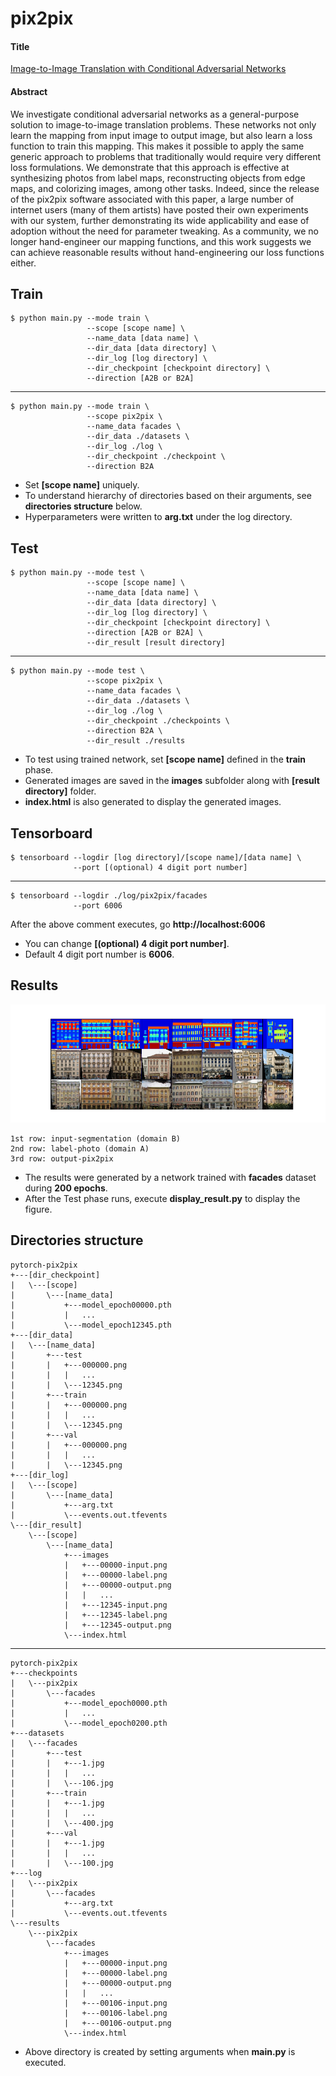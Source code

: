 # pix2pix

#### Title
[Image-to-Image Translation with Conditional Adversarial Networks](https://arxiv.org/abs/1611.07004)

#### Abstract
We investigate conditional adversarial networks as a general-purpose solution to image-to-image translation problems. These networks not only learn the mapping from input image to output image, but also learn a loss function to train this mapping. This makes it possible to apply the same generic approach to problems that traditionally would require very different loss formulations. We demonstrate that this approach is effective at synthesizing photos from label maps, reconstructing objects from edge maps, and colorizing images, among other tasks. Indeed, since the release of the pix2pix software associated with this paper, a large number of internet users (many of them artists) have posted their own experiments with our system, further demonstrating its wide applicability and ease of adoption without the need for parameter tweaking. As a community, we no longer hand-engineer our mapping functions, and this work suggests we can achieve reasonable results without hand-engineering our loss functions either.

        
## Train
    $ python main.py --mode train \
                     --scope [scope name] \
                     --name_data [data name] \
                     --dir_data [data directory] \
                     --dir_log [log directory] \
                     --dir_checkpoint [checkpoint directory] \
                     --direction [A2B or B2A]
---
    $ python main.py --mode train \
                     --scope pix2pix \
                     --name_data facades \
                     --dir_data ./datasets \
                     --dir_log ./log \
                     --dir_checkpoint ./checkpoint \
                     --direction B2A

* Set **[scope name]** uniquely.
* To understand hierarchy of directories based on their arguments, see **directories structure** below. 
* Hyperparameters were written to **arg.txt** under the log directory.


## Test
    $ python main.py --mode test \
                     --scope [scope name] \
                     --name_data [data name] \
                     --dir_data [data directory] \
                     --dir_log [log directory] \
                     --dir_checkpoint [checkpoint directory] \
                     --direction [A2B or B2A] \
                     --dir_result [result directory]
---
    $ python main.py --mode test \
                     --scope pix2pix \
                     --name_data facades \
                     --dir_data ./datasets \
                     --dir_log ./log \
                     --dir_checkpoint ./checkpoints \
                     --direction B2A \
                     --dir_result ./results

* To test using trained network, set **[scope name]** defined in the **train** phase.
* Generated images are saved in the **images** subfolder along with **[result directory]** folder.
* **index.html** is also generated to display the generated images.  


## Tensorboard
    $ tensorboard --logdir [log directory]/[scope name]/[data name] \
                  --port [(optional) 4 digit port number]
---
    $ tensorboard --logdir ./log/pix2pix/facades
                  --port 6006
                  
After the above comment executes, go **http://localhost:6006**

* You can change **[(optional) 4 digit port number]**.
* Default 4 digit port number is **6006**.


## Results
![alt text](./img/generated_images.png "Generated Images by pix2pix")

    1st row: input-segmentation (domain B)
    2nd row: label-photo (domain A)
    3rd row: output-pix2pix

* The results were generated by a network trained with **facades** dataset during **200 epochs**.
* After the Test phase runs, execute **display_result.py** to display the figure.

## Directories structure
    pytorch-pix2pix
    +---[dir_checkpoint]
    |   \---[scope]
    |       \---[name_data]
    |           +---model_epoch00000.pth
    |           |   ...
    |           \---model_epoch12345.pth
    +---[dir_data]
    |   \---[name_data]
    |       +---test
    |       |   +---000000.png
    |       |   |   ...
    |       |   \---12345.png
    |       +---train
    |       |   +---000000.png
    |       |   |   ...
    |       |   \---12345.png
    |       +---val
    |       |   +---000000.png
    |       |   |   ...
    |       |   \---12345.png
    +---[dir_log]
    |   \---[scope]
    |       \---[name_data]
    |           +---arg.txt
    |           \---events.out.tfevents
    \---[dir_result]
        \---[scope]
            \---[name_data]
                +---images
                |   +---00000-input.png
                |   +---00000-label.png
                |   +---00000-output.png
                |   |   ...
                |   +---12345-input.png
                |   +---12345-label.png
                |   +---12345-output.png
                \---index.html

---

    pytorch-pix2pix
    +---checkpoints
    |   \---pix2pix
    |       \---facades
    |           +---model_epoch0000.pth
    |           |   ...
    |           \---model_epoch0200.pth
    +---datasets
    |   \---facades
    |       +---test
    |       |   +---1.jpg
    |       |   |   ...
    |       |   \---106.jpg
    |       +---train
    |       |   +---1.jpg
    |       |   |   ...
    |       |   \---400.jpg
    |       +---val
    |       |   +---1.jpg
    |       |   |   ...
    |       |   \---100.jpg
    +---log
    |   \---pix2pix
    |       \---facades
    |           +---arg.txt
    |           \---events.out.tfevents
    \---results
        \---pix2pix
            \---facades
                +---images
                |   +---00000-input.png
                |   +---00000-label.png
                |   +---00000-output.png
                |   |   ...
                |   +---00106-input.png
                |   +---00106-label.png
                |   +---00106-output.png
                \---index.html
 
* Above directory is created by setting arguments when **main.py** is executed.               
        